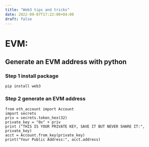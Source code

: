 ```yaml
---
title: "Web3 tips and tricks"
date: 2022-09-07T17:22:00+04:00
draft: false
---
```



# EVM:

## Generate an EVM address with python

### Step 1 install package
```
pip install web3
```


### Step 2 generate an EVM address
```
from eth_account import Account
import secrets
priv = secrets.token_hex(32)
private_key = "0x" + priv
print ("THIS IS YOUR PRIVATE KEY, SAVE IT BUT NEVER SHARE IT:", private_key)
acct = Account.from_key(private_key)
print("Your Public Address:", acct.address)
```
